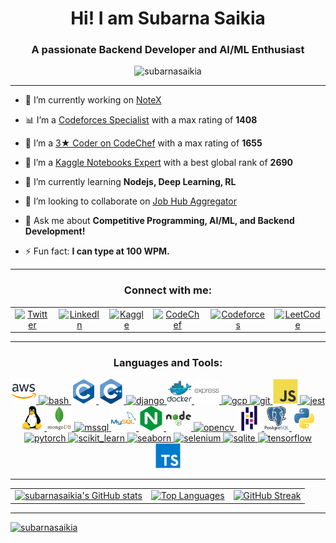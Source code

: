 <div align="center">
<!--   <p> <img src="https://readme-typing-svg.demolab.com?font=Fira+Code&pause=100&width=600&color=e6f647&center=true&size=30&lines=Hi+👋;I+am+Subarna+Saikia" alt="Typing SVG" /> </p> -->
  <h1>Hi! I am Subarna Saikia</h1>
  <h3>A passionate Backend Developer and AI/ML Enthusiast</h3>
  <p> <img src="https://komarev.com/ghpvc/?username=subarnasaikia&label=Profile%20views&color=0e75b6&style=flat" alt="subarnasaikia" /> </p>
</div>

---

- 🔭 I’m currently working on [NoteX](https://github.com/subarnasaikia/NoteX)

- 📊 I’m a [Codeforces Specialist](https://codeforces.com/profile/Subarna1) with a max rating of **1408**

- 🥉 I’m a [3★ Coder on CodeChef](https://www.codechef.com/users/subarna1) with a max rating of **1655**

- 🧠 I’m a [Kaggle Notebooks Expert](https://www.kaggle.com/subarnasaikia) with a best global rank of **2690**

- 🌱 I’m currently learning **Nodejs, Deep Learning, RL**

- 👯 I’m looking to collaborate on [Job Hub Aggregator](https://github.com/subarnasaikia/job-hub-aggregator)

- 💬 Ask me about **Competitive Programming, AI/ML, and Backend Development!**

- ⚡ Fun fact: **I can type at 100 WPM.**

---

<h3 align="center">Connect with me:</h3>

<table align="center">
  <tr>
    <td align="center">
      <a href="https://twitter.com/subarna_saikia">
        <img src="https://img.shields.io/badge/Twitter-1DA1F2?style=for-the-badge&logo=twitter&logoColor=white" alt="Twitter">
      </a>
    </td>
    <td align="center">
      <a href="https://www.linkedin.com/in/subarna-saikia/">
        <img src="https://img.shields.io/badge/LinkedIn-0077B5?style=for-the-badge&logo=linkedin&logoColor=white" alt="LinkedIn">
      </a>
    </td>
    <td align="center">
      <a href="https://kaggle.com/subarnasaikia">
        <img src="https://img.shields.io/badge/Kaggle-20BEFF?style=for-the-badge&logo=kaggle&logoColor=white" alt="Kaggle">
      </a>
    </td>
    <td align="center">
      <a href="https://www.codechef.com/users/subarna1">
        <img src="https://img.shields.io/badge/CodeChef-5B4638?style=for-the-badge&logo=codechef&logoColor=white" alt="CodeChef">
      </a>
    </td>
    <td align="center">
      <a href="https://codeforces.com/profile/subarna1">
        <img src="https://img.shields.io/badge/Codeforces-1F8ACB?style=for-the-badge&logo=codeforces&logoColor=white" alt="Codeforces">
      </a>
    </td>
    <td align="center">
      <a href="https://www.leetcode.com/subarnasaikia">
        <img src="https://img.shields.io/badge/LeetCode-FFA116?style=for-the-badge&logo=leetcode&logoColor=black" alt="LeetCode">
      </a>
    </td>
  </tr>
</table>



<!-- 
<h3 align="center">Connect with me:</h3>
<p align="center">
<a href="https://twitter.com/subarna_saikia" target="blank"><img align="center" src="https://raw.githubusercontent.com/rahuldkjain/github-profile-readme-generator/master/src/images/icons/Social/twitter.svg" alt="subarna_saikia" height="30" width="40" /></a>
<a href="https://linkedin.com/in/subarnasaikia" target="blank"><img align="center" src="https://raw.githubusercontent.com/rahuldkjain/github-profile-readme-generator/master/src/images/icons/Social/linked-in-alt.svg" alt="subarnasaikia" height="30" width="40" /></a>
<a href="https://kaggle.com/subarnasaikia" target="blank"><img align="center" src="https://raw.githubusercontent.com/rahuldkjain/github-profile-readme-generator/master/src/images/icons/Social/kaggle.svg" alt="subarnasaikia" height="30" width="40" /></a>
<a href="https://www.codechef.com/users/subarna1" target="blank"><img align="center" src="https://cdn.jsdelivr.net/npm/simple-icons@3.1.0/icons/codechef.svg" alt="subarna1" height="30" width="40" /></a>
<a href="https://codeforces.com/profile/subarna1" target="blank"><img align="center" src="https://raw.githubusercontent.com/rahuldkjain/github-profile-readme-generator/master/src/images/icons/Social/codeforces.svg" alt="subarna1" height="30" width="40" /></a>
<a href="https://www.leetcode.com/subarnasaikia" target="blank"><img align="center" src="https://raw.githubusercontent.com/rahuldkjain/github-profile-readme-generator/master/src/images/icons/Social/leet-code.svg" alt="subarnasaikia" height="30" width="40" /></a>
</p> -->

---

<h3 align="center">Languages and Tools:</h3>
<p align="center"> <a href="https://aws.amazon.com" target="_blank" rel="noreferrer"> <img src="https://raw.githubusercontent.com/devicons/devicon/master/icons/amazonwebservices/amazonwebservices-original-wordmark.svg" alt="aws" width="40" height="40"/> </a> <a href="https://www.gnu.org/software/bash/" target="_blank" rel="noreferrer"> <img src="https://www.vectorlogo.zone/logos/gnu_bash/gnu_bash-icon.svg" alt="bash" width="40" height="40"/> </a> <a href="https://www.cprogramming.com/" target="_blank" rel="noreferrer"> <img src="https://raw.githubusercontent.com/devicons/devicon/master/icons/c/c-original.svg" alt="c" width="40" height="40"/> </a> <a href="https://www.w3schools.com/cpp/" target="_blank" rel="noreferrer"> <img src="https://raw.githubusercontent.com/devicons/devicon/master/icons/cplusplus/cplusplus-original.svg" alt="cplusplus" width="40" height="40"/> </a> <a href="https://www.djangoproject.com/" target="_blank" rel="noreferrer"> <img src="https://cdn.worldvectorlogo.com/logos/django.svg" alt="django" width="40" height="40"/> </a> <a href="https://www.docker.com/" target="_blank" rel="noreferrer"> <img src="https://raw.githubusercontent.com/devicons/devicon/master/icons/docker/docker-original-wordmark.svg" alt="docker" width="40" height="40"/> </a> <a href="https://expressjs.com" target="_blank" rel="noreferrer"> <img src="https://raw.githubusercontent.com/devicons/devicon/master/icons/express/express-original-wordmark.svg" alt="express" width="40" height="40"/> </a> <a href="https://cloud.google.com" target="_blank" rel="noreferrer"> <img src="https://www.vectorlogo.zone/logos/google_cloud/google_cloud-icon.svg" alt="gcp" width="40" height="40"/> </a> <a href="https://git-scm.com/" target="_blank" rel="noreferrer"> <img src="https://www.vectorlogo.zone/logos/git-scm/git-scm-icon.svg" alt="git" width="40" height="40"/> </a> <a href="https://developer.mozilla.org/en-US/docs/Web/JavaScript" target="_blank" rel="noreferrer"> <img src="https://raw.githubusercontent.com/devicons/devicon/master/icons/javascript/javascript-original.svg" alt="javascript" width="40" height="40"/> </a> <a href="https://jestjs.io" target="_blank" rel="noreferrer"> <img src="https://www.vectorlogo.zone/logos/jestjsio/jestjsio-icon.svg" alt="jest" width="40" height="40"/> </a> <a href="https://www.linux.org/" target="_blank" rel="noreferrer"> <img src="https://raw.githubusercontent.com/devicons/devicon/master/icons/linux/linux-original.svg" alt="linux" width="40" height="40"/> </a> <a href="https://www.mongodb.com/" target="_blank" rel="noreferrer"> <img src="https://raw.githubusercontent.com/devicons/devicon/master/icons/mongodb/mongodb-original-wordmark.svg" alt="mongodb" width="40" height="40"/> </a> <a href="https://www.microsoft.com/en-us/sql-server" target="_blank" rel="noreferrer"> <img src="https://www.svgrepo.com/show/303229/microsoft-sql-server-logo.svg" alt="mssql" width="40" height="40"/> </a> <a href="https://www.mysql.com/" target="_blank" rel="noreferrer"> <img src="https://raw.githubusercontent.com/devicons/devicon/master/icons/mysql/mysql-original-wordmark.svg" alt="mysql" width="40" height="40"/> </a> <a href="https://www.nginx.com" target="_blank" rel="noreferrer"> <img src="https://raw.githubusercontent.com/devicons/devicon/master/icons/nginx/nginx-original.svg" alt="nginx" width="40" height="40"/> </a> <a href="https://nodejs.org" target="_blank" rel="noreferrer"> <img src="https://raw.githubusercontent.com/devicons/devicon/master/icons/nodejs/nodejs-original-wordmark.svg" alt="nodejs" width="40" height="40"/> </a> <a href="https://opencv.org/" target="_blank" rel="noreferrer"> <img src="https://www.vectorlogo.zone/logos/opencv/opencv-icon.svg" alt="opencv" width="40" height="40"/> </a> <a href="https://pandas.pydata.org/" target="_blank" rel="noreferrer"> <img src="https://raw.githubusercontent.com/devicons/devicon/2ae2a900d2f041da66e950e4d48052658d850630/icons/pandas/pandas-original.svg" alt="pandas" width="40" height="40"/> </a> <a href="https://www.postgresql.org" target="_blank" rel="noreferrer"> <img src="https://raw.githubusercontent.com/devicons/devicon/master/icons/postgresql/postgresql-original-wordmark.svg" alt="postgresql" width="40" height="40"/> </a> <a href="https://www.python.org" target="_blank" rel="noreferrer"> <img src="https://raw.githubusercontent.com/devicons/devicon/master/icons/python/python-original.svg" alt="python" width="40" height="40"/> </a> <a href="https://pytorch.org/" target="_blank" rel="noreferrer"> <img src="https://www.vectorlogo.zone/logos/pytorch/pytorch-icon.svg" alt="pytorch" width="40" height="40"/> </a> <a href="https://scikit-learn.org/" target="_blank" rel="noreferrer"> <img src="https://upload.wikimedia.org/wikipedia/commons/0/05/Scikit_learn_logo_small.svg" alt="scikit_learn" width="40" height="40"/> </a> <a href="https://seaborn.pydata.org/" target="_blank" rel="noreferrer"> <img src="https://seaborn.pydata.org/_images/logo-mark-lightbg.svg" alt="seaborn" width="40" height="40"/> </a> <a href="https://www.selenium.dev" target="_blank" rel="noreferrer"> <img src="https://raw.githubusercontent.com/detain/svg-logos/780f25886640cef088af994181646db2f6b1a3f8/svg/selenium-logo.svg" alt="selenium" width="40" height="40"/> </a> <a href="https://www.sqlite.org/" target="_blank" rel="noreferrer"> <img src="https://www.vectorlogo.zone/logos/sqlite/sqlite-icon.svg" alt="sqlite" width="40" height="40"/> </a> <a href="https://www.tensorflow.org" target="_blank" rel="noreferrer"> <img src="https://www.vectorlogo.zone/logos/tensorflow/tensorflow-icon.svg" alt="tensorflow" width="40" height="40"/> </a> <a href="https://www.typescriptlang.org/" target="_blank" rel="noreferrer"> <img src="https://raw.githubusercontent.com/devicons/devicon/master/icons/typescript/typescript-original.svg" alt="typescript" width="40" height="40"/> </a> </p>

---

<table>
  <tr>
    <td>
      <a href="http://www.github.com/subarnasaikia">
        <img src="https://github-readme-stats.vercel.app/api?username=subarnasaikia&show_icons=true&hide=&count_private=true&title_color=0891b2&text_color=ffffff&icon_color=0891b2&bg_color=1c1917&hide_border=true&show_icons=true" alt="subarnasaikia's GitHub stats" />
      </a>
    </td>
    <td>
      <a href="https://github.com/subarnasaikia">
        <img src="https://github-readme-stats.vercel.app/api/top-langs/?username=subarnasaikia&layout=compact&langs_count=10&title_color=0891b2&text_color=ffffff&icon_color=0891b2&bg_color=1c1917&hide_border=true&locale=en&custom_title=Top%20%Languages" alt="Top Languages" />
      </a>
    </td>
    <td>
      <a href="http://www.github.com/subarnasaikia">
        <img src="https://github-readme-streak-stats.herokuapp.com/?user=subarnasaikia&stroke=ffffff&background=1c1917&ring=0891b2&fire=0891b2&currStreakNum=ffffff&currStreakLabel=0891b2&sideNums=ffffff&sideLabels=ffffff&dates=ffffff&hide_border=true" alt="GitHub Streak" />
      </a>
    </td>
  </tr>
</table>

---

<p align="left"> <a href="https://github.com/ryo-ma/github-profile-trophy"><img src="https://github-profile-trophy.vercel.app/?username=subarnasaikia" alt="subarnasaikia" /></a> </p>



